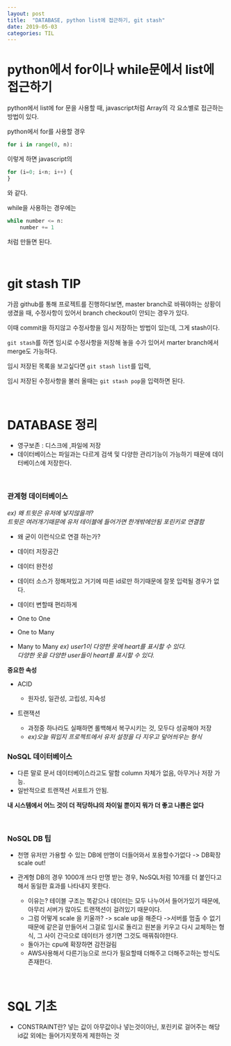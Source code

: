 ```yaml
---
layout: post
title:  "DATABASE, python list에 접근하기, git stash"
date: 2019-05-03
categories: TIL
---
```


# python에서 for이나 while문에서 list에 접근하기

python에서 list에 for 문을 사용할 때, javascript처럼 Array의 각 요소별로 접근하는 방법이 있다.

python에서 for를 사용할 경우

```python
for i in range(0, n):
```
이렇게 하면 javascript의

```javascript
for (i=0; i<n; i++) {
}
```
와 같다.

while을 사용하는 경우에는 

```python
while number <= n:
    number += 1
```
처럼 만들면 된다.

<br/>

# git stash TIP

가끔 github를 통해 프로젝트를 진행하다보면, master branch로 바꿔야하는 상황이 생겼을 때, 수정사항이 있어서 branch checkout이 안되는 경우가 있다.  

이때 commit을 하지않고 수정사항을 임시 저장하는 방법이 있는데, 그게 stash이다.  

`git stash`를 하면 임시로 수정사항을 저장해 놓을 수가 있어서 marter branch에서 merge도 가능하다.  

임시 저장된 목록을 보고싶다면 `git stash list`를 입력,  

임시 저장된 수정사항을 불러 올때는 `git stash pop`을 입력하면 된다.

<br/>

# DATABASE 정리

 - 영구보존 : 디스크에 ,파일에 저장
 - 데이터베이스는 파일과는 다르게 검색 및 다양한 관리기능이 가능하기 때문에 데이터베이스에 저장한다.
<br/>

### 관계형 데이터베이스
*ex) 왜 트윗은 유저에 넣지않을까?  
트윗은 여러개기때문에 유저 테이블에 들어가면 한개밖에안됨
포린키로 연결함*
 - 왜 굳이 이런식으로 연결 하는가?
 - 데이터 저장공간
 - 데이터 완전성
 - 데이터 소스가 정해져있고 거기에 따른 id로만 하기때문에 잘못 입력될 경우가 없다.
 - 데이터 변할때 편리하게

 - One to One
 - One to Many
 - Many to Many
*ex) user1이 다양한 옷에 heart를 표시할 수 있다.  
다양한 옷을 다양한 user들이 heart를 표시할 수 있다.*

 
**중요한 속성**
- ACID
  - 원자성, 일관성, 고립성, 지속성
	
- 트랜잭션
  - 과정중 하나라도 실패하면 롤백해서 복구시키는 것, 모두다 성공해야 저장
  - *ex)오늘 뭐입지 프로젝트에서 유저 설정을 다 지우고 덮어씌우는 형식*
 
### NoSQL 데이터베이스
 - 다른 말로 문서 데이터베이스라고도 말함 column 자체가 없음, 아무거나 저장 가능.
 - 일반적으로 트랜잭션 서포트가 안됨.

**내 시스템에서 어느 것이 더 적당하냐의 차이일 뿐이지 뭐가 더 좋고 나쁨은 없다**

<br/>

### NoSQL DB 팁
- 천명 유저만 가용할 수 있는 DB에 만명이 더들어와서 포용할수가없다 -> DB확장 scale out!

- 관계형 DB의 경우 1000개 쓰다 만명 받는 경우, NoSQL처럼 10개를 더 붙인다고 해서 동일한 효과를 나타내지 못한다.  
  - 이유는? 테이블 구조는 똑같으나 데이터는 모두 나누어서 들어가있기 때문에, 아무리 서버가 많아도 트랜잭션이 걸려있기 때문이다.
  - 그럼 어떻게 scale 을 키울까? -> scale up을 해준다 ->서버를 멈출 수 없기 때문에 같은걸 만들어서 그걸로 임시로 돌리고 원본을 키우고 다시 교체하는 형식, 그 사이 간극으로 데이터가 생기면 그것도 매꿔줘야한다.
  - 돌아가는 cpu에 확장하면 감전걸림
  - AWS사용해서 다른기능으로 쓰다가 필요할때 더해주고 더해주고하는 방식도 존재한다.

<br/>

# SQL 기초

 - CONSTRAINT란? 넣는 값이 아무값이나 넣는것이아닌, 포린키로 걸어주는 해당 id값 외에는 들어가지못하게 제한하는 것
